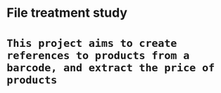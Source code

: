 <h1>File treatment study<h1>

```
This project aims to create references to products from a barcode, and extract the price of products
```` 

